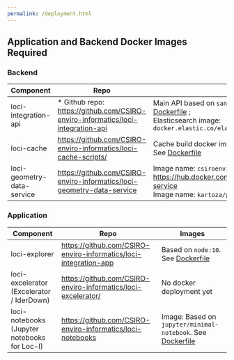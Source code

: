 ```yaml
---
permalink: /deployment.html
---
```



## Application and Backend Docker Images Required

### Backend 

 
| Component            | Repo  |   Images |
|---------------------| -------| -------- |
| loci-integration-api |  * Github repo: https://github.com/CSIRO-enviro-informatics/loci-integration-api  | Main API based on `sanicframework/sanic:LTS`. [Dockerfile](https://github.com/CSIRO-enviro-informatics/loci-integration-api/blob/master/Dockerfile) ;  <BR> Elasticsearch image: `docker.elastic.co/elasticsearch/elasticsearch:6.3.1` |
|loci-cache | https://github.com/CSIRO-enviro-informatics/loci-cache-scripts/ |  Cache build docker image (based on `ubuntu:18.04`). See [Dockerfile](https://github.com/CSIRO-enviro-informatics/loci-cache-scripts/blob/jyucsiro/feature/gnaf_gf_harvest/docker/cache/Dockerfile) |
| loci-geometry-data-service |  https://github.com/CSIRO-enviro-informatics/loci-geometry-data-service |  Image name: `csiroenvinf/geometry-data-service`.  See https://hub.docker.com/r/csiroenvinf/geometry-data-service <br> Image name: `kartoza/postgis:12.0` | 



### Application

| Component            | Repo  |   Images |
|---------------------| -------| -------- |
| loci-explorer |  https://github.com/CSIRO-enviro-informatics/loci-integration-app |  Based on `node:10`. See [Dockerfile](https://github.com/CSIRO-enviro-informatics/loci-integration-app/blob/master/Dockerfile) |
| loci-excelerator (Excelerator / IderDown) |  https://github.com/CSIRO-enviro-informatics/loci-excelerator/ |  No docker deployment yet |
| loci-notebooks (Jupyter notebooks for Loc-I) |  https://github.com/CSIRO-enviro-informatics/loci-notebooks |  Image:  Based on `jupyter/minimal-notebook`. See [Dockerfile](https://github.com/CSIRO-enviro-informatics/loci-notebooks/blob/master/Dockerfile) | 

